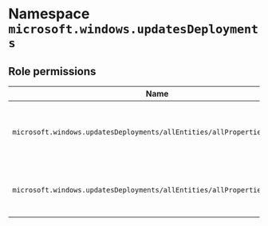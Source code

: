 # Namespace `microsoft.windows.updatesDeployments`
## Role permissions
|Name|Description|Privileged|
|-|-|-|
|`microsoft.windows.updatesDeployments/allEntities/allProperties/allTasks`|Read and configure all aspects of Windows Update Service|False|
|`microsoft.windows.updatesDeployments/allEntities/allProperties/read`|Read all aspects of Windows Update Service|False|
